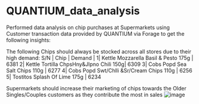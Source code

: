 # QUANTIUM_data_analysis
Performed data analysis on chip purchases at Supermarkets using Customer transaction data provided by QUANTIUM via Forage to get the following insights:

The following Chips should always be stocked across all stores due to their high demand:
S/N | Chip | Demand |
1| Kettle Mozzarella   Basil & Pesto 175g | 6381
2| Kettle Tortilla ChpsHny&Jlpno Chili 150g| 6309
3| Cobs Popd Sea Salt  Chips 110g | 6277
4| Cobs Popd Swt/Chlli &Sr/Cream Chips 110g | 6256
5| Tostitos Splash Of  Lime 175g | 6234

Supermarkets should increase their marketing of chips towards the Older Singles/Couples customers as they contribute the most in sales
![image](https://user-images.githubusercontent.com/75603128/235920908-93e6e1a6-a0dd-4072-9050-d2de2bbfea6d.png)

